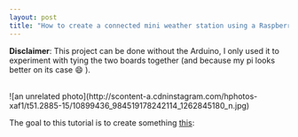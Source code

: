 ```yaml
---
layout: post
title: "How to create a connected mini weather station using a Raspberry pi and an Arduino board"
---
```


**Disclaimer**: This project can be done without the Arduino, I only used it to experiment with tying the two boards together (and because my pi looks better on its case :smile: ).

<br>
![an unrelated photo](http://scontent-a.cdninstagram.com/hphotos-xaf1/t51.2885-15/10899436_984519178242114_1262845180_n.jpg)

<br>



The goal to this tutorial is to create something [this](http://weather.aissam.me):